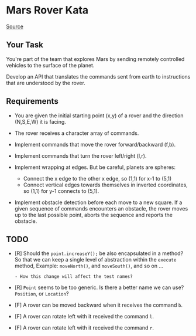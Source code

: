 # Mars Rover Kata

[Source](https://kata-log.rocks/mars-rover-kata)

## Your Task

You're part of the team that explores Mars by sending remotely controlled vehicles to the surface of the planet.

Develop an API that translates the commands sent from earth to instructions that are understood by the rover.

## Requirements

- You are given the initial starting point (x,y) of a rover and the direction (N,S,E,W) it is facing.

- The rover receives a character array of commands.

- Implement commands that move the rover forward/backward (f,b).

- Implement commands that turn the rover left/right (l,r).

- Implement wrapping at edges. But be careful, planets are spheres:

    - Connect the x edge to the other x edge, so (1,1) for x-1 to (5,1)
    - Connect vertical edges towards themselves in inverted coordinates, so (1,1) for y-1 connects to (5,1).

- Implement obstacle detection before each move to a new square. If a given sequence of commands encounters an obstacle, the rover moves up to the last possible point, aborts the sequence and reports the obstacle.

## TODO

- [R] Should the `point.increaseY();` be also encapsulated in a method?
      So that we can keep a single level of abstraction within the `execute` method,
      Example: `moveNorth()`, and `moveSouth()`, and so on ...

      - How this change will affect the test names?

- [R] `Point` seems to be too generic. Is there a better name we can use? `Position`, or `Location`?

- [F] A rover can be moved backward when it receives the command `b`.

- [F] A rover can rotate left with it received the command `l`.

- [F] A rover can rotate left with it received the command `r`.
